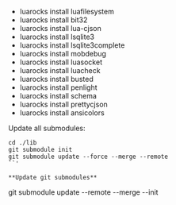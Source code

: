* luarocks install luafilesystem
* luarocks install bit32
* luarocks install lua-cjson
* luarocks install lsqlite3
* luarocks install lsqlite3complete
* luarocks install mobdebug
* luarocks install luasocket
* luarocks install luacheck
* luarocks install busted
* luarocks install penlight
* luarocks install schema
* luarocks install prettycjson
* luarocks install ansicolors



Update all submodules:
```
cd ./lib
git submodule init
git submodule update --force --merge --remote
``'

**Update git submodules**
```
git submodule update --remote --merge --init 
```